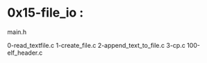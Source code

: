 # 0x15-file_io :

main.h

0-read_textfile.c
1-create_file.c
2-append_text_to_file.c
3-cp.c
100-elf_header.c
